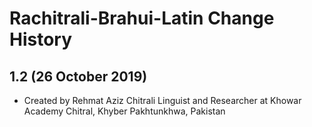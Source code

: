 Rachitrali-Brahui-Latin Change History
================================

1.2 (26 October 2019)
-----------------

* Created by Rehmat Aziz Chitrali Linguist and Researcher at Khowar Academy Chitral, Khyber Pakhtunkhwa, Pakistan